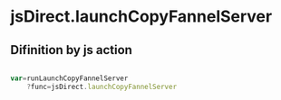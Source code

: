 # jsDirect.launchCopyFannelServer

## Difinition by js action

```js.js

var=runLaunchCopyFannelServer
	?func=jsDirect.launchCopyFannelServer

```


